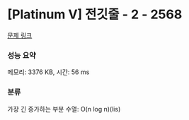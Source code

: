 # [Platinum V] 전깃줄 - 2 - 2568 

[문제 링크](https://www.acmicpc.net/problem/2568) 

### 성능 요약

메모리: 3376 KB, 시간: 56 ms

### 분류

가장 긴 증가하는 부분 수열: O(n log n)(lis)

